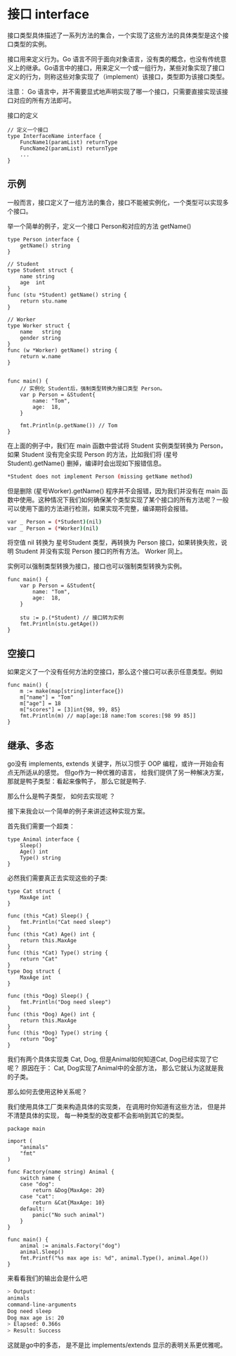 

接口 interface
================

接口类型具体描述了一系列方法的集合，一个实现了这些方法的具体类型是这个接口类型的实例。

接口用来定义行为。Go 语言不同于面向对象语言，没有类的概念，也没有传统意义上的继承。Go语言中的接口，用来定义一个或一组行为，某些对象实现了接口定义的行为，则称这些对象实现了（implement）该接口，类型即为该接口类型。

注意：
Go 语言中，并不需要显式地声明实现了哪一个接口，只需要直接实现该接口对应的所有方法即可。


接口的定义
```golang
// 定义一个接口
type InterfaceName interface {
    FuncName1(paramList) returnType
    FuncName2(paramList) returnType
    ...
}
```



示例
-----------------
一般而言，接口定义了一组方法的集合，接口不能被实例化，一个类型可以实现多个接口。

举一个简单的例子，定义一个接口 Person和对应的方法 getName()
```golang
type Person interface {
    getName() string
}

// Student
type Student struct {
    name string
    age  int
}
func (stu *Student) getName() string {
    return stu.name
}

// Worker
type Worker struct {
    name   string
    gender string
}
func (w *Worker) getName() string {
    return w.name
}


func main() {
    // 实例化 Student后，强制类型转换为接口类型 Person。
    var p Person = &Student{
        name: "Tom",
        age:  18,
    }

    fmt.Println(p.getName()) // Tom
}
```

在上面的例子中，我们在 main 函数中尝试将 Student 实例类型转换为 Person，如果 Student 没有完全实现 Person 的方法，比如我们将 (星号Student).getName() 删掉，编译时会出现如下报错信息。
```sh
*Student does not implement Person (missing getName method)
```


但是删除 (星号Worker).getName() 程序并不会报错，因为我们并没有在 main 函数中使用。这种情况下我们如何确保某个类型实现了某个接口的所有方法呢？一般可以使用下面的方法进行检测，如果实现不完整，编译期将会报错。
```sh
var _ Person = (*Student)(nil)
var _ Person = (*Worker)(nil)
```
将空值 nil 转换为 星号Student 类型，再转换为 Person 接口，如果转换失败，说明 Student 并没有实现 Person 接口的所有方法。
Worker 同上。


实例可以强制类型转换为接口，接口也可以强制类型转换为实例。
```golang
func main() {
    var p Person = &Student{
        name: "Tom",
        age:  18,
    }

    stu := p.(*Student) // 接口转为实例
    fmt.Println(stu.getAge())
}
```




空接口
-------------
如果定义了一个没有任何方法的空接口，那么这个接口可以表示任意类型。例如
```golang
func main() {
    m := make(map[string]interface{})
    m["name"] = "Tom"
    m["age"] = 18
    m["scores"] = [3]int{98, 99, 85}
    fmt.Println(m) // map[age:18 name:Tom scores:[98 99 85]]
}
```




继承、多态
-------------
go没有 implements, extends 关键字，所以习惯于 OOP 编程，或许一开始会有点无所适从的感觉。 但go作为一种优雅的语言， 给我们提供了另一种解决方案， 那就是鸭子类型：看起来像鸭子， 那么它就是鸭子.

那么什么是鸭子类型， 如何去实现呢 ？

接下来我会以一个简单的例子来讲述这种实现方案。

首先我们需要一个超类：
```golang
type Animal interface {
    Sleep()
    Age() int
    Type() string
}
```

必然我们需要真正去实现这些的子类:
```golang
type Cat struct {
    MaxAge int
}

func (this *Cat) Sleep() {
    fmt.Println("Cat need sleep")
}
func (this *Cat) Age() int {
    return this.MaxAge
}
func (this *Cat) Type() string {
    return "Cat"
}
type Dog struct {
    MaxAge int
}

func (this *Dog) Sleep() {
    fmt.Println("Dog need sleep")
}
func (this *Dog) Age() int {
    return this.MaxAge
}
func (this *Dog) Type() string {
    return "Dog"
}
```
我们有两个具体实现类 Cat, Dog, 但是Animal如何知道Cat, Dog已经实现了它呢？ 原因在于： Cat, Dog实现了Animal中的全部方法， 那么它就认为这就是我的子类。

那么如何去使用这种关系呢？  

我们使用具体工厂类来构造具体的实现类， 在调用时你知道有这些方法， 但是并不清楚具体的实现， 每一种类型的改变都不会影响到其它的类型。
```golang
package main

import (
    "animals"
    "fmt"
)

func Factory(name string) Animal {
    switch name {
    case "dog":
        return &Dog{MaxAge: 20}
    case "cat":
        return &Cat{MaxAge: 10}
    default:
        panic("No such animal")
    }
}

func main() {
    animal := animals.Factory("dog")
    animal.Sleep()
    fmt.Printf("%s max age is: %d", animal.Type(), animal.Age())
}
```

来看看我们的输出会是什么吧
```sh
> Output:
animals
command-line-arguments
Dog need sleep
Dog max age is: 20
> Elapsed: 0.366s
> Result: Success
```
这就是go中的多态， 是不是比 implements/extends 显示的表明关系更优雅呢。

